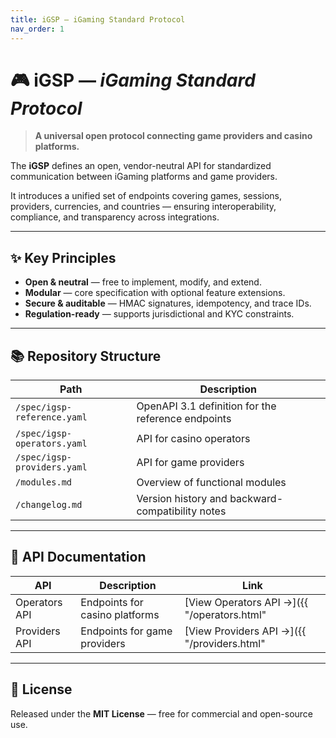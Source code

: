 ```yaml
---
title: iGSP — iGaming Standard Protocol
nav_order: 1
---
```


# 🎮 iGSP — *iGaming Standard Protocol*

> **A universal open protocol connecting game providers and casino platforms.**

The **iGSP** defines an open, vendor-neutral API for standardized communication between iGaming platforms and game providers.

It introduces a unified set of endpoints covering games, sessions, providers, currencies, and countries — ensuring interoperability, compliance, and transparency across integrations.

---

## ✨ Key Principles

- **Open & neutral** — free to implement, modify, and extend.
- **Modular** — core specification with optional feature extensions.
- **Secure & auditable** — HMAC signatures, idempotency, and trace IDs.
- **Regulation-ready** — supports jurisdictional and KYC constraints.

---

## 📚 Repository Structure

| Path | Description |
|------|--------------|
| `/spec/igsp-reference.yaml` | OpenAPI 3.1 definition for the reference endpoints |
| `/spec/igsp-operators.yaml` | API for casino operators |
| `/spec/igsp-providers.yaml` | API for game providers |
| `/modules.md` | Overview of functional modules |
| `/changelog.md` | Version history and backward-compatibility notes |

---

## 🧭 API Documentation

| API | Description | Link |
|-----|--------------|------|
| Operators API | Endpoints for casino platforms | [View Operators API →]({{ "/operators.html" | relative_url }}) |
| Providers API | Endpoints for game providers | [View Providers API →]({{ "/providers.html" | relative_url }}) |

---

## 🧩 License

Released under the **MIT License** — free for commercial and open-source use.
